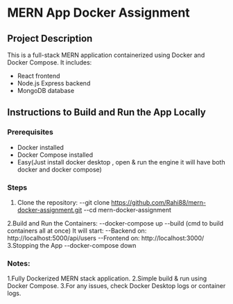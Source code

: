 
# MERN App Docker Assignment

## Project Description
This is a full-stack MERN application containerized using Docker and Docker Compose. It includes:
- React frontend
- Node.js Express backend
- MongoDB database
  

## Instructions to Build and Run the App Locally

### Prerequisites
- Docker installed  
- Docker Compose installed
- Easy(Just install docker desktop , open & run the engine  it will have both docker and docker compose)

### Steps
1. Clone the repository:
--git clone https://github.com/Rahi88/mern-docker-assignment.git
--cd mern-docker-assignment

2.Build and Run the Containers:
 --docker-compose up --build  (cmd to build containers all at once)
It will start:
 --Backend on: http://localhost:5000/api/users
 --Frontend on: http://localhost:3000/
3.Stopping the App
--docker-compose down

### Notes:
1.Fully Dockerized MERN stack application.
2.Simple build & run using Docker Compose.
3.For any issues, check Docker Desktop logs or container logs.
